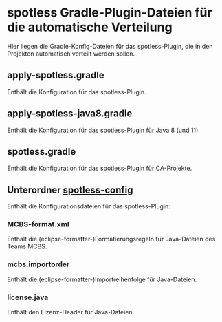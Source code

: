 # spotless Gradle-Plugin-Dateien für die automatische Verteilung
Hier liegen die Gradle-Konfig-Dateien für das spotless-Plugin, die in den Projekten automatisch verteilt werden sollen.
## apply-spotless.gradle
Enthält die Konfiguration für das spotless-Plugin.
## apply-spotless-java8.gradle
Enthält die Konfiguration für das spotless-Plugin für Java 8 (und 11).
## spotless.gradle
Enthält die Konfiguration für das spotless-Plugin für CA-Projekte.
## Unterordner [spotless-config](spotless-config)
Enthält die Konfigurationsdateien für das spotless-Plugin:
### MCBS-format.xml
Enthält die (eclipse-formatter-)Formatierungsregeln für Java-Dateien des Teams MCBS.
### mcbs.importorder
Enthält die (eclipse-formatter-)Importreihenfolge für Java-Dateien.
### license.java
Enthält den Lizenz-Header für Java-Dateien.